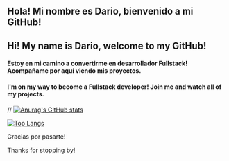 ## Hola! Mi nombre es Dario, bienvenido a mi GitHub!
## Hi! My name is Dario, welcome to my GitHub!

#### Estoy en mi camino a convertirme en desarrollador Fullstack! Acompañame por aquí viendo mis proyectos.

#### I'm on my way to become a Fullstack developer! Join me and watch all of my projects.

// [![Anurag's GitHub stats](https://github-readme-stats.vercel.app/api?username=yagamiar15&theme=cobalt)](https://github.com/anuraghazra/github-readme-stats)

[![Top Langs](https://github-readme-stats.vercel.app/api/top-langs/?username=yagamiar15&theme=cobalt&layout=compact)](https://github.com/anuraghazra/github-readme-stats)



Gracias por pasarte!

Thanks for stopping by!


